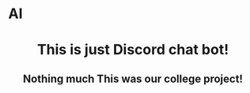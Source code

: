 # AI


<div align="center">
  <h1>
  This is just Discord chat bot!
</h1>
  <h2>
    Nothing much This was our college project!
  </h2>
</div>
